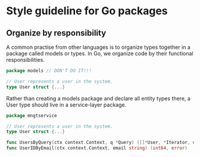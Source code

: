 # Style guideline for Go packages

## Organize by responsibility
A common practise from other languages is to organize types together in a package called models or types. In Go, we organize code by their functional responsibilities.

```go
package models // DON'T DO IT!!!

// User represents a user in the system.
type User struct {...}
```

Rather than creating a models package and declare all entity types there, a User type should live in a service-layer package.

```go
package mngtservice

// User represents a user in the system.
type User struct {...}

func UsersByQuery(ctx context.Context, q *Query) ([]*User, *Iterator, error)
func UserIDByEmail(ctx context.Context, email string) (int64, error)
```